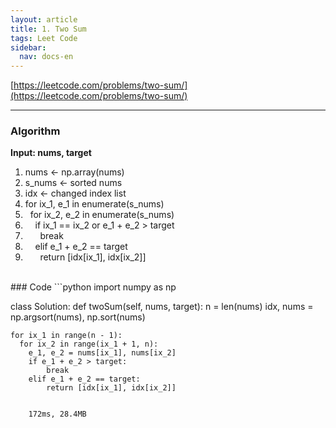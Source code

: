 ```yaml
---
layout: article
title: 1. Two Sum
tags: Leet Code
sidebar:
  nav: docs-en
---
```


[https://leetcode.com/problems/two-sum/](https://leetcode.com/problems/two-sum/)

<!--more-->

---

### Algorithm <br>
**Input: nums, target**
1. nums ← np.array(nums)
2. s_nums ← sorted nums
3. idx ← changed index list
4. for ix_1, e_1 in enumerate(s_nums)
5. &nbsp; for ix_2, e_2 in enumerate(s_nums)
6. &nbsp; &nbsp; if ix_1 == ix_2 or e_1 + e_2 > target
7. &nbsp; &nbsp; &nbsp; break
8. &nbsp; &nbsp; elif e_1 + e_2 == target
9. &nbsp; &nbsp; &nbsp; return [idx[ix_1], idx[ix_2]]


<br>
### Code
```python
import numpy as np

class Solution:
  def twoSum(self, nums, target):
    n = len(nums)
    idx, nums = np.argsort(nums), np.sort(nums)

    for ix_1 in range(n - 1):
      for ix_2 in range(ix_1 + 1, n):
        e_1, e_2 = nums[ix_1], nums[ix_2]
        if e_1 + e_2 > target:
            break
        elif e_1 + e_2 == target:
            return [idx[ix_1], idx[ix_2]]
```

    172ms, 28.4MB
